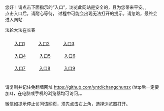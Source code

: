 您好！请点击下面指示的“入口”，浏览此网站是安全的，且为您带来平安。。 <br/>
点击入口后，请耐心等待， 过程中可能会出现无法打开的提示，请忽略，最终会进入网站. </br>

法轮大法在长春<br/>
<div style="padding:10px"><a style="margin:20px" target="_blank" href="https://d29hb4b64gk82g.cloudfront.net/2Qpsp?soeyztzu" id="ccLink1" rel="nofollow">入口1</a> <a target="_blank" style="margin:20px" href="https://d3lbdiw2tj38hg.cloudfront.net/2Qpsp?bsyfpysu" id="ccLink2" rel="nofollow">入口2</a> <a style="margin:20px" target="_blank" href="https://dm3ah8n4pcf3i.cloudfront.net/2Qpsp?rcfbb" id="ccLink3" rel="nofollow">入口3</a></div>

<div style="padding:10px" ><a style="margin:20px" target="_blank" href="https://d29hb4b64gk82g.cloudfront.net/2Qpsp?soeyztzu" id="ccLink4" rel="nofollow">入口4</a> <a style="margin:20px" href="https://d3lbdiw2tj38hg.cloudfront.net/2Qpsp?bsyfpysu" target="_blank" id="ccLink5" rel="nofollow">入口5</a> <a style="margin:20px" href="https://dm3ah8n4pcf3i.cloudfront.net/2Qpsp?rcfbb" target="_blank" id="ccLink6" rel="nofollow">入口6</a></div>

<div style="padding:10px"><a style="margin:20px" target="_blank" href="https://d29hb4b64gk82g.cloudfront.net/2Qpsp?soeyztzu" id="ccLink7" rel="nofollow">入口7</a> <a style="margin:20px" href="https://d3lbdiw2tj38hg.cloudfront.net/2Qpsp?bsyfpysu" target="_blank" id="ccLink8" rel="nofollow">入口8</a> <a style="margin:20px" target="_blank" href="https://dm3ah8n4pcf3i.cloudfront.net/2Qpsp?rcfbb" id="ccLink9" rel="nofollow">入口9</a></div>

<br/>



请复制并记住免翻墙网址 https://github.com/yntd/changchunzx (http后一定要加s)，在电脑或手机的浏览器均可访问。。<br/>

微信如提示停止访问该网页，须先点击右上角，选择浏览器打开。
